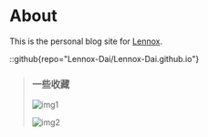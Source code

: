 # About
This is the personal blog site for [Lennox](https://github.com/Lennox-Dai).

::github{repo="Lennox-Dai/Lennox-Dai.github.io"}

> ### 一些收藏
> ![img1](assets\images\img1.jpg)
> 
> ![img2](assets\images\img2.jpg)